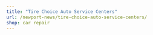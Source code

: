 ```yaml
---
title: "Tire Choice Auto Service Centers"
url: /newport-news/tire-choice-auto-service-centers/
shop: car repair
---
```

